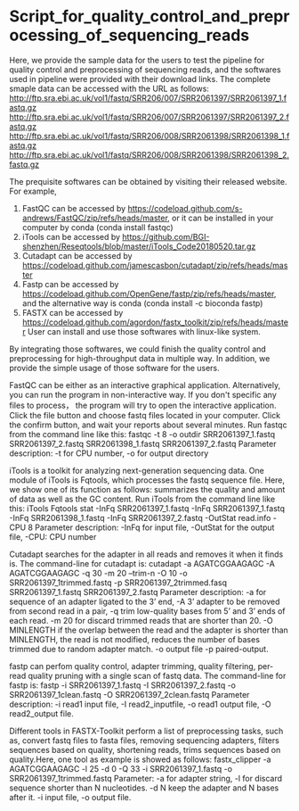 # Script_for_quality_control_and_preprocessing_of_sequencing_reads
Here, we provide the sample data for the users to test the pipeline for quality control and preprocessing of sequencing reads, and the softwares used in pipeline were provided with their download links.
The complete smaple data can be accessed with the URL as follows:
http://ftp.sra.ebi.ac.uk/vol1/fastq/SRR206/007/SRR2061397/SRR2061397_1.fastq.gz
http://ftp.sra.ebi.ac.uk/vol1/fastq/SRR206/007/SRR2061397/SRR2061397_2.fastq.gz
http://ftp.sra.ebi.ac.uk/vol1/fastq/SRR206/008/SRR2061398/SRR2061398_1.fastq.gz
http://ftp.sra.ebi.ac.uk/vol1/fastq/SRR206/008/SRR2061398/SRR2061398_2.fastq.gz

The prequisite softwares can be obtained by visiting their released website. For example,
1. FastQC can be accessed by https://codeload.github.com/s-andrews/FastQC/zip/refs/heads/master, or  it can be installed in your computer by conda (conda install fastqc)
2. iTools can be accessed by https://github.com/BGI-shenzhen/Reseqtools/blob/master/iTools_Code20180520.tar.gz
3. Cutadapt can be accessed by https://codeload.github.com/jamescasbon/cutadapt/zip/refs/heads/master
4. Fastp can be accessed by https://codeload.github.com/OpenGene/fastp/zip/refs/heads/master, and the alternative way is conda (conda install -c bioconda fastp)
5. FASTX can be accessed by https://codeload.github.com/agordon/fastx_toolkit/zip/refs/heads/master
User can install and use those softwares with linux-like system.

By integrating those softwares, we could finish the quality control and preprocessing for high-throughput data in multiple way. In addition, we provide the simple usage of those software for the users.

FastQC can be either as an interactive  graphical application. Alternatively, you can run the program in non-interactive way. If you don't specific any files to process， the program will try to open the interactive application. Click the file button and choose fastq files located in your computer. Click the confirm button, and wait your reports about several minutes. Run fastqc from the command line like this:
fastqc -t 8 -o outdir SRR2061397_1.fastq  SRR2061397_2.fastq  SRR2061398_1.fastq   SRR2061397_2.fastq
Parameter description: -t for CPU number, -o for output directory

iTools is a toolkit for analyzing next-generation sequencing data. One module of iTools is Fqtools, which processes the fastq sequence file. Here, we show one of its function as follows: summarizes the quality and amount of data as well as the GC content. Run iTools from the command line like this:
iTools Fqtools stat -InFq SRR2061397_1.fastq -InFq SRR2061397_1.fastq -InFq SRR2061398_1.fastq -InFq SRR2061397_2.fastq -OutStat read.info -CPU 8
Parameter description: -InFq for input file, -OutStat for the output file, -CPU: CPU number 

Cutadapt searches for the adapter in all reads and removes it when it finds is. The command-line for cutadapt is:
cutadapt -a AGATCGGAAGAGC -A AGATCGGAAGAGC -q 30 -m 20 –trim-n -O 10 -o SRR2061397_1trimmed.fastq -p SRR2061397_2trimmed.fasq  SRR2061397_1.fastq SRR2061397_2.fastq
Parameter description: -a for sequence of an adapter ligated to the 3’ end, -A 3’ adapter to be removed from second read in a pair, -q trim low-quality bases from 5’ and 3’ ends of each read. -m 20 for discard trimmed reads that are shorter than 20. -O MINLENGTH if the overlap between the read and the adapter is shorter than MINLENGTH, the read is not modified, reduces the number of bases trimmed due to random adapter match. -o output file -p paired-output.

fastp can perfom quality control, adapter trimming, quality filtering, per-read quality pruning with a single scan of fastq data. The command-line for fastp is:
fastp -i SRR2061397_1.fastq -I SRR2061397_2.fastq -o SRR2061397_1clean.fastq -O SRR2061397_2clean.fastq
Parameter description: -i read1 input file, -I read2_inputfile, -o read1 output file, -O read2_output file.

Different tools in FASTX-Toolkit perform a list of preprocessing tasks, such as, convert fastq files to fasta files, removing sequencing adapters, filters sequences based on quality, shortening reads, trims sequences based on quality.Here, one tool as example is showed as follows:
fastx_clipper -a AGATCGGAAGAGC -l 25 -d 0 -Q 33 -i SRR2061397_1.fastq -o SRR2061397_1trimmed.fastq
Parameter: -a for adapter string, -l for discard sequence shorter than N nucleotides. -d N keep the adapter and N bases after it. -i input file, -o output file.
